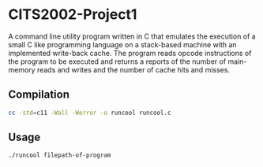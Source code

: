 # CITS2002-Project1
A command line utility program written in C that emulates the execution of a small C like programming language on a stack-based machine with an implemented write-back cache. The program reads opcode instructions of the program to be executed and returns a reports of the number of main-memory reads and writes and the number of cache hits and misses.

## Compilation
```bash
cc -std=c11 -Wall -Werror -o runcool runcool.c
```

## Usage
```bash
./runcool filepath-of-program
```


